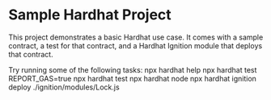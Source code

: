 # Sample Hardhat Project
This project demonstrates a basic Hardhat use case. It comes with a sample contract, a test for that contract, and a Hardhat Ignition module that deploys that contract.

Try running some of the following tasks:
npx hardhat help
npx hardhat test
REPORT_GAS=true npx hardhat test
npx hardhat node
npx hardhat ignition deploy ./ignition/modules/Lock.js
